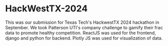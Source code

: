 # HackWestTX-2024
This was our submission for Texas Tech's HackwestTX 2024 hackathon in September. We took Patterson UTI's company challenge to gamify their frac data to promote healthy competition. ReactJS was used for the frontend, django and python for backend. Plotly JS was used for visualization of data. 
